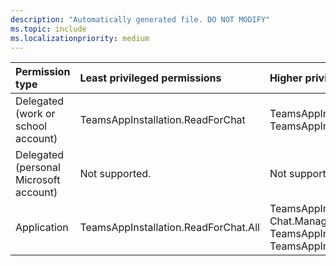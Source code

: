 ```yaml
---
description: "Automatically generated file. DO NOT MODIFY"
ms.topic: include
ms.localizationpriority: medium
---
```


|Permission type|Least privileged permissions|Higher privileged permissions|
|:---|:---|:---|
|Delegated (work or school account)|TeamsAppInstallation.ReadForChat|TeamsAppInstallation.ReadWriteSelfForChat, TeamsAppInstallation.ReadWriteForChat|
|Delegated (personal Microsoft account)|Not supported.|Not supported.|
|Application|TeamsAppInstallation.ReadForChat.All|TeamsAppInstallation.ReadWriteSelfForChat.All, Chat.Manage.Chat, TeamsAppInstallation.Read.Chat, TeamsAppInstallation.ReadWriteForChat.All|

